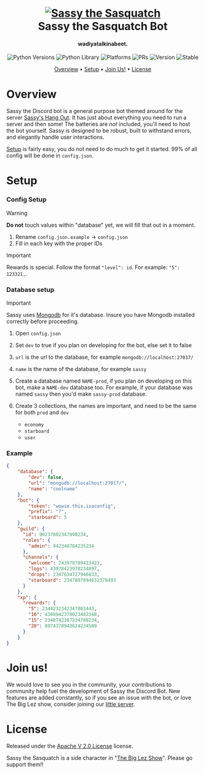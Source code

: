 <h1 align="center">
    <br>
    <a href="https://www.youtube.com/watch?v=9OmR0ypCyOU"><img src="https://i.ytimg.com/vi/QvIgmc2G6lk/maxresdefault.jpg" alt="Sassy the Sasquatch"></a>
    <br>
    Sassy the Sasquatch Bot
    <br>
</h1>

<h4 align="center">wadiyatalkinabeet.</h4>

<p align="center">
    <img alt="Python Versions" src="https://img.shields.io/badge/Python-3.10 | 3.11 | 3.12-yellow">
    <img alt="Python Library" src="https://img.shields.io/badge/Library-discord.py-blue">
    <img alt="Platforms" src="https://img.shields.io/badge/Platforms-Windows 10 | Linux (Debian)-green">
    <img alt="PRs" src="https://img.shields.io/badge/PRs-welcome-green">
    <img alt="Version" src="https://img.shields.io/badge/Version-1.7.2-green">
    <img alt="Stable" src="https://img.shields.io/badge/Status-Stable-green">
</p>


[//]: # (Quick Menu)

<p align="center">
    <a href="#overview">Overview</a>
    •
    <a href="#setup">Setup</a>
    •
    <a href="#join-us">Join Us!</a>
    •
    <a href="#license">License</a>
</p>

# Overview

Sassy the Discord bot is a general purpose bot themed around for the server [Sassy's Hang Out](https://discord.gg/HxFxPF3n25). It has just about everything you need to run a server and then some! The batteries are *not* included, you'll need to host the bot yourself. Sassy is designed to be robust, built to withstand errors, and elegantly handle user interactions.

[Setup](#setup) is fairly easy, you do not need to do much to get it started. 99% of all config will be done in `config.json`.



# Setup

### Config Setup
> [!WARNING]
> **Do not** touch values within "database" yet, we will fill that out in a moment.

1. Rename `config.json.example` -> `config.json`
2. Fill in each key with the proper IDs

> [!IMPORTANT]
> Rewards is special. Follow the format `"level": id`. For example: `"5": 123321,`.

### Database setup

> [!IMPORTANT]
> Sassy uses [Mongodb](https://www.mongodb.com/) for it's database. Insure you have Mongodb installed correctly before proceeding.

1. Open `config.json`
2. Set `dev` to true if you plan on developing for the bot, else set it to false
3. `url` is the url to the database, for example `mongodb://localhost:27017/`
4. `name` is the name of the database, for example `sassy`

5. Create a database named `NAME-prod`, if you plan on developing on this bot, make a `NAME-dev` database too. For example, if your database was named `sassy` then you'd make `sassy-prod` database.
6. Create 3 collections, the names are important, and need to be the same for both `prod` and `dev`
    * `economy`
    * `starboard`
    * `user`


### Example
```json
{
    "database": {
        "dev": false,
        "url": "mongodb://localhost:27017/",
        "name": "coolname" 
    },
    "bot": {
        "token": "wowie.this.isaconfig",
        "prefix": "?",
        "starboard": 5
    },
    "guild": {
      "id": 90237802347890234,
      "roles": {
        "admin": 942340784235234
      },
      "channels": {
        "welcome": 243978789423423,
        "logs": 43978423978234897,
        "drops": 2347634727946833,
        "starboard": 2347897894632378493
      }
    },
    "xp": {
      "rewards": {
        "5": 2344232342347803443,
        "10": 4308942378023482348,
        "15": 2348742387234780234,
        "20": 8974378943624234589
      }
    }
}
```


# Join us!
We would love to see you in the community, your contributions to community help fuel the development of Sassy the Discord Bot. New features are added constantly, so if you see an issue with the bot, or love The Big Lez show, consider joining our [little server](https://discord.gg/HxFxPF3n25).


# License
Released under the [Apache V 2.0 License](LICENSE) license.

Sassy the Sasquatch is a side character in "[The Big Lez Show](https://www.youtube.com/@THEBIGLEZSHOWOFFICIAL)". Please go support them!!